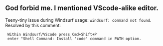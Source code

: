 ## God forbid me. I mentioned VScode-alike editor.


Teeny-tiny issue during Windsurf usage: `windsurf: command not found`.
Resolved by this comment:
```
 Within Windsurf/VScode press Cmd+Shift+P
 enter "Shell Command: Install 'code' command in PATH option.
 ```
